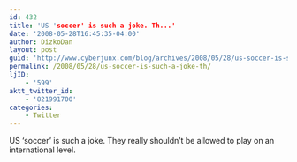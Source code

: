 ```yaml
---
id: 432
title: 'US 'soccer' is such a joke. Th...'
date: '2008-05-28T16:45:35-04:00'
author: DizkoDan
layout: post
guid: 'http://www.cyberjunx.com/blog/archives/2008/05/28/us-soccer-is-such-a-joke-th/'
permalink: /2008/05/28/us-soccer-is-such-a-joke-th/
ljID:
    - '599'
aktt_twitter_id:
    - '821991700'
categories:
    - Twitter
---
```


US ‘soccer’ is such a joke. They really shouldn’t be allowed to play on an international level.